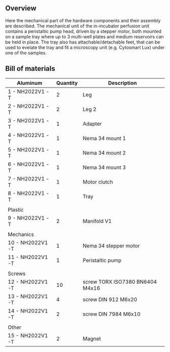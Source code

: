 ## Overview
Here the mechanical part of the hardware components and their assembly are described. The mechanical unit of the in-incubator perfusion unit contains a peristaltic pump head, driven by a stepper motor, both mounted on a sample tray where up to 3 multi-well plates and medium reservoirs can be held in place. The tray also has attachable/detachable feet, that can be used to evelate the tray and fit a microscopy unit (e.g. Cytosmart Lux) under one of the samples.

## Bill of materials

| Aluminum         | Quantity | Description                     |
|------------------|----------|---------------------------------|
| 1 - NH2022V1 -T  | 2        | Leg                             |
| 2 - NH2022V1 -T  | 2        | Leg 2                           |
| 3 - NH2022V1 -T  | 1        | Adapter                         |
| 4 - NH2022V1 -T  | 1        | Nema 34 mount 1                 |
| 5 - NH2022V1 -T  | 1        | Nema 34 mount 2                 |
| 6 - NH2022V1 -T  | 1        | Nema 34 mount 3                 |
| 7 - NH2022V1 -T  | 1        | Motor clutch                    |
| 8 - NH2022V1 -T  | 1        | Tray                            |
|                  |          |                                 |
| Plastic          |          |                                 |
| 9 - NH2022V1 -T  | 2        | Manifold V1                     |
|                  |          |                                 |
| Mechanics        |          |                                 |
| 10 - NH2022V1 -T | 1        | Nema 34 stepper motor           |
| 11 - NH2022V1 -T | 1        | Peristaltic pump                |
|                  |          |                                 |
| Screws           |          |                                 |
| 12 - NH2022V1 -T | 10       | screw TORX ISO7380 BN6404 M4x16 |
| 13 - NH2022V1 -T | 4        | screw DIN 912 M6x20             |
| 14 - NH2022V1 -T | 2        | screw DIN 7984 M6x10            |
|                  |          |                                 |
| Other            |          |                                 |
| 15 - NH2022V1 -T | 2        | Magnet                          |
